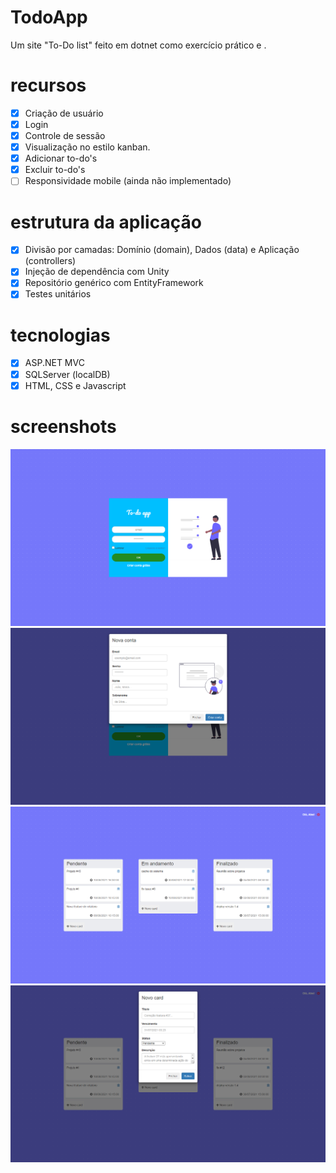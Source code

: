 # TodoApp
Um site "To-Do list" feito em dotnet como exercício prático e .

# recursos
- [x] Criação de usuário
- [x] Login
- [x] Controle de sessão
- [x] Visualização no estilo kanban.
- [x] Adicionar to-do's
- [x] Excluir to-do's
- [ ] Responsividade mobile (ainda não implementado)

# estrutura da aplicação
- [x] Divisão por camadas: Domínio (domain), Dados (data) e Aplicação (controllers)
- [x] Injeção de dependência com Unity
- [x] Repositório genérico com EntityFramework
- [x] Testes unitários

# tecnologias

 - [x] ASP.NET MVC 
 - [x] SQLServer (localDB) 
 - [x] HTML, CSS e Javascript

# screenshots
![screenshot1](/screenshots/ss1.png "Tela de login")
![screenshot2](/screenshots/ss2.png "Criação de usuário")
![screenshot3](/screenshots/ss3.png "Tela do app")
![screenshot4](/screenshots/ss4.png "Adicionar novo cartão")